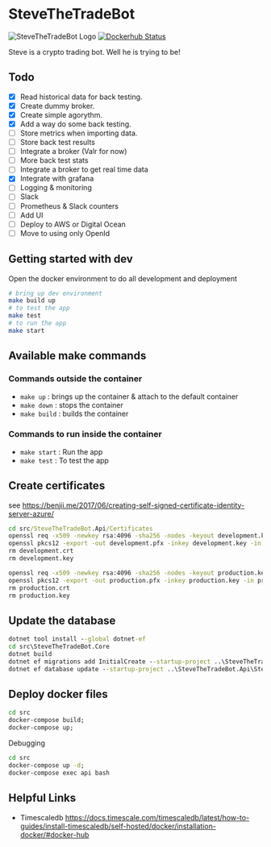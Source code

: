 # SteveTheTradeBot

![SteveTheTradeBot Logo](https://github.com/rolfwessels/SteveTheTradeBot/raw/master/logo/stevethetradebot_logo.png)
[![Dockerhub Status](https://img.shields.io/badge/dockerhub-ok-blue.svg)](https://hub.docker.com/r/rolfwessels/stevethetradebot/)

Steve is a crypto trading bot. Well he is trying to be!

## Todo
 
- [x] Read historical data for back testing.
- [x] Create dummy broker.
- [x] Create simple agorythm.
- [x] Add a way do some back testing.
- [ ] Store metrics when importing data.
- [ ] Store back test results
- [ ] Integrate a broker (Valr for now)
- [ ] More back test stats
- [ ] Integrate a broker to get real time data
- [X] Integrate with grafana
- [ ] Logging & monitoring
- [ ] Slack
- [ ] Prometheus & Slack counters
- [ ] Add UI
- [ ] Deploy to AWS or Digital Ocean
- [ ] Move to using only OpenId

## Getting started with dev

Open the docker environment to do all development and deployment

```bash
# bring up dev environment
make build up
# to test the app
make test
# to run the app
make start
```

## Available make commands

### Commands outside the container

- `make up` : brings up the container & attach to the default container
- `make down` : stops the container
- `make build` : builds the container

### Commands to run inside the container

- `make start` : Run the app
- `make test` : To test the app

## Create certificates

see <https://benjii.me/2017/06/creating-self-signed-certificate-identity-server-azure/>

```cmd
cd src/SteveTheTradeBot.Api/Certificates
openssl req -x509 -newkey rsa:4096 -sha256 -nodes -keyout development.key -out development.crt -subj "/CN=localhost" -days 3650
openssl pkcs12 -export -out development.pfx -inkey development.key -in development.crt -certfile development.crt
rm development.crt
rm development.key

openssl req -x509 -newkey rsa:4096 -sha256 -nodes -keyout production.key -out production.crt -subj "/CN=localhost" -days 3650
openssl pkcs12 -export -out production.pfx -inkey production.key -in production.crt -certfile production.crt
rm production.crt
rm production.key
```

## Update the database

```cmd
dotnet tool install --global dotnet-ef
cd src\SteveTheTradeBot.Core
dotnet build
dotnet ef migrations add InitialCreate --startup-project ..\SteveTheTradeBot.Api\SteveTheTradeBot.Api.csproj
dotnet ef database update --startup-project ..\SteveTheTradeBot.Api\SteveTheTradeBot.Api.csproj
```

## Deploy docker files

```cmd
cd src
docker-compose build;
docker-compose up;
```

Debugging

```cmd
cd src
docker-compose up -d;
docker-compose exec api bash
```


## Helpful Links

-  Timescaledb <https://docs.timescale.com/timescaledb/latest/how-to-guides/install-timescaledb/self-hosted/docker/installation-docker/#docker-hub> 
